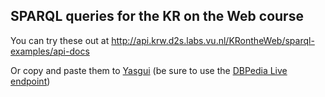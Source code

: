 ## SPARQL queries for the KR on the Web course

You can try these out at <http://api.krw.d2s.labs.vu.nl/KRontheWeb/sparql-examples/api-docs>

Or copy and paste them to [Yasgui](http://yasgui.org) (be sure to use the [DBPedia Live endpoint](http://live.dbpedia.org/sparql))
